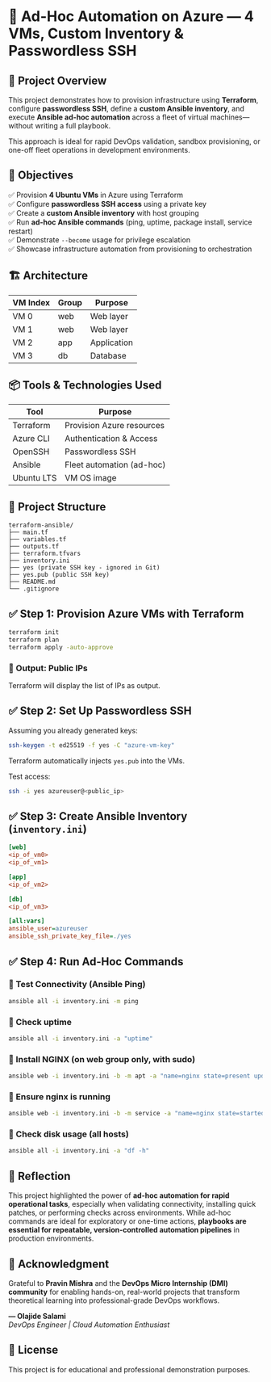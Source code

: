 # 🚀 Ad-Hoc Automation on Azure — 4 VMs, Custom Inventory & Passwordless SSH

## 📘 Project Overview  
This project demonstrates how to provision infrastructure using **Terraform**, configure **passwordless SSH**, define a **custom Ansible inventory**, and execute **Ansible ad-hoc automation** across a fleet of virtual machines—without writing a full playbook.

This approach is ideal for rapid DevOps validation, sandbox provisioning, or one-off fleet operations in development environments.

## 🎯 Objectives
✅ Provision **4 Ubuntu VMs** in Azure using Terraform  
✅ Configure **passwordless SSH access** using a private key  
✅ Create a **custom Ansible inventory** with host grouping  
✅ Run **ad-hoc Ansible commands** (ping, uptime, package install, service restart)  
✅ Demonstrate `--become` usage for privilege escalation  
✅ Showcase infrastructure automation from provisioning to orchestration  

## 🏗️ Architecture
| VM Index | Group | Purpose        |
|----------|--------|----------------|
| VM 0     | web    | Web layer      |
| VM 1     | web    | Web layer      |
| VM 2     | app    | Application    |
| VM 3     | db     | Database       |

## 📦 Tools & Technologies Used
| Tool        | Purpose                     |
|-------------|----------------------------|
| Terraform   | Provision Azure resources   |
| Azure CLI   | Authentication & Access     |
| OpenSSH     | Passwordless SSH            |
| Ansible     | Fleet automation (ad-hoc)   |
| Ubuntu LTS  | VM OS image                 |

## 📂 Project Structure

```
terraform-ansible/
├── main.tf
├── variables.tf
├── outputs.tf
├── terraform.tfvars
├── inventory.ini
├── yes (private SSH key - ignored in Git)
├── yes.pub (public SSH key)
├── README.md
└── .gitignore
```

## ✅ Step 1: Provision Azure VMs with Terraform

```bash
terraform init
terraform plan
terraform apply -auto-approve
```

### 📍 Output: Public IPs
Terraform will display the list of IPs as output.

## ✅ Step 2: Set Up Passwordless SSH

Assuming you already generated keys:
```bash
ssh-keygen -t ed25519 -f yes -C "azure-vm-key"
```

Terraform automatically injects `yes.pub` into the VMs.

Test access:
```bash
ssh -i yes azureuser@<public_ip>
```

## ✅ Step 3: Create Ansible Inventory (`inventory.ini`)

```ini
[web]
<ip_of_vm0>
<ip_of_vm1>

[app]
<ip_of_vm2>

[db]
<ip_of_vm3>

[all:vars]
ansible_user=azureuser
ansible_ssh_private_key_file=./yes
```

## ✅ Step 4: Run Ad-Hoc Commands

### 🔹 Test Connectivity (Ansible Ping)
```bash
ansible all -i inventory.ini -m ping
```

### 🔹 Check uptime
```bash
ansible all -i inventory.ini -a "uptime"
```

### 🔹 Install NGINX (on web group only, with sudo)
```bash
ansible web -i inventory.ini -b -m apt -a "name=nginx state=present update_cache=yes"
```

### 🔹 Ensure nginx is running
```bash
ansible web -i inventory.ini -b -m service -a "name=nginx state=started enabled=yes"
```

### 🔹 Check disk usage (all hosts)
```bash
ansible all -i inventory.ini -a "df -h"
```

## 🧠 Reflection  
This project highlighted the power of **ad-hoc automation for rapid operational tasks**, especially when validating connectivity, installing quick patches, or performing checks across environments. While ad-hoc commands are ideal for exploratory or one-time actions, **playbooks are essential for repeatable, version-controlled automation pipelines** in production environments.

## 🙏 Acknowledgment  
Grateful to **Pravin Mishra** and the **DevOps Micro Internship (DMI) community** for enabling hands-on, real-world projects that transform theoretical learning into professional-grade DevOps workflows.

**— Olajide Salami**  
*DevOps Engineer | Cloud Automation Enthusiast*

## 📎 License
This project is for educational and professional demonstration purposes.